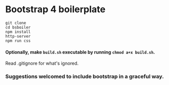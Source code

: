 # Bootstrap 4 boilerplate

```
git clone
cd bsboiler
npm install
http-server
npm run css
```
#### Optionally, make `build.sh` executable by running `chmod a+x build.sh`.

Read .gitignore for what's ignored.

### Suggestions welcomed to include bootstrap in a graceful way.